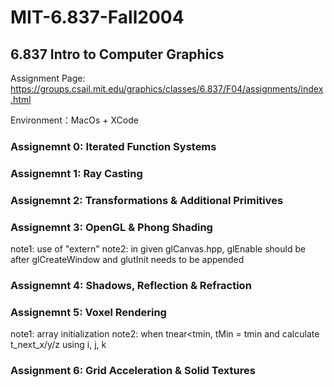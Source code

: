 # MIT-6.837-Fall2004
## **6.837 Intro to Computer Graphics**

Assignment Page: https://groups.csail.mit.edu/graphics/classes/6.837/F04/assignments/index.html

Environment：MacOs + XCode


### **Assignemnt 0: Iterated Function Systems**


### **Assignemnt 1: Ray Casting**


### **Assignemnt 2: Transformations & Additional Primitives**


### **Assignemnt 3: OpenGL & Phong Shading**
note1: use of "extern"
note2: in given glCanvas.hpp, glEnable should be after glCreateWindow and glutInit needs to be appended

### **Assignemnt 4: Shadows, Reflection & Refraction**


### **Assignemnt 5: Voxel Rendering**
note1: array initialization
note2: when tnear<tmin, tMin = tmin and calculate t_next_x/y/z using i, j, k

### **Assignment 6: Grid Acceleration & Solid Textures**
